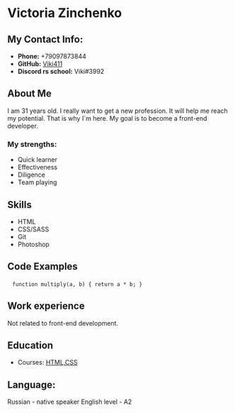 # Victoria Zinchenko

## My Contact Info:
* **Phone:** +79097873844
* **GitHub:** [Viki411](https://github.com/Viki411)
* **Discord rs school:** Viki#3992

## About Me
I am 31 years old. I really want to get a new profession. It will help me reach my potential. That is why I`m here. My goal is to become a front-end developer.

### My strengths:
* Quick learner
* Effectiveness
* Diligence
* Team playing

## Skills
* HTML
* CSS/SASS
* Git
* Photoshop
 
## Code Examples

` ` ` function multiply(a, b) {
return a * b;
} ` ` `

## Work experience
Not related to front-end development.

## Education
* Courses: 
[HTML,CSS](https://openedu.ru/course/ITMOUniversity/WEBDEV/?session=self_2021_2022)

## Language:
Russian - native speaker
English level - A2
